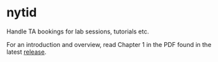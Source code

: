 # nytid

Handle TA bookings for lab sessions, tutorials etc.

For an introduction and overview, read Chapter 1 in the PDF found in the latest 
[release](https://github.com/dbosk/nytid/releases).

